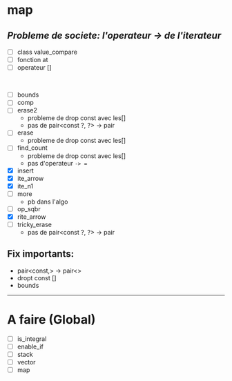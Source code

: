 # map

## ***Probleme de societe: l'operateur -> de l'iterateur***

- [ ] class value_compare
- [ ] fonction at
- [ ] operateur []

<br>

- [ ] bounds    
- [ ] comp
- [ ] erase2
  - probleme de drop const avec les[]
  - pas de pair<const ?, ?> -> pair<?, ?>
- [ ] erase
  - probleme de drop const avec les[]
- [ ] find_count
  - probleme de drop const avec les[]
  - pas d'operateur `-> =`
- [x] insert
- [x] ite_arrow
- [x] ite_n1
- [ ] more
  - pb dans l'algo
- [ ] op_sqbr
- [x] rite_arrow
- [ ] tricky_erase
  - pas de pair<const ?, ?> -> pair<?, ?>


## Fix importants:
 - pair<const,> -> pair<>
 - dropt const []
 - bounds
---
# A faire (Global)

- [ ] is_integral
- [ ] enable_if
- [ ] stack
- [ ] vector
- [ ] map
